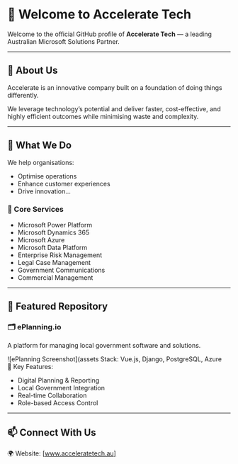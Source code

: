 # 🚀 Welcome to Accelerate Tech



Welcome to the official GitHub profile of **Accelerate Tech** — a leading Australian Microsoft Solutions Partner.

---

## 🌟 About Us

Accelerate is an innovative company built on a foundation of doing things differently.

We leverage technology’s potential and deliver faster, cost-effective, and highly efficient outcomes while minimising waste and complexity.

---

## 💼 What We Do

We help organisations:
- Optimise operations
- Enhance customer experiences
- Drive innovation...

### 🔧 Core Services

- Microsoft Power Platform
- Microsoft Dynamics 365
- Microsoft Azure
- Microsoft Data Platform
- Enterprise Risk Management
- Legal Case Management
- Government Communications
- Commercial Management

---

## 📌 Featured Repository

### 🗂️ ePlanning.io

A platform for managing local government software and solutions.

![ePlanning Screenshot](assets Stack: Vue.js, Django, PostgreSQL, Azure  
🔹 Key Features:
- Digital Planning & Reporting
- Local Government Integration
- Real-time Collaboration
- Role-based Access Control

---

## 📫 Connect With Us

🌍 Website: [www.acceleratetech.au]
